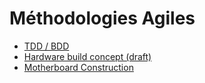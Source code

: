 # Méthodologies Agiles

- [TDD / BDD](./TDD.md)
- [Hardware build concept (draft)](./scrum.md)
- [Motherboard Construction](./XP.md)
